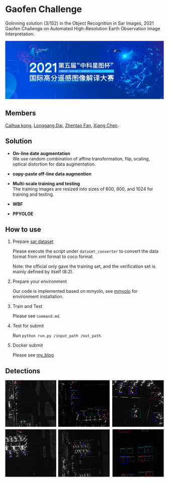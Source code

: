 # Gaofen Challenge

Golinning solution (3/152) in the Object Recognition in  Sar Images, 2021 Gaofen Challenge on Automated High-Resolution Earth Observation Image Interpretation. 

![image-20230327142923716](https://raw.githubusercontent.com/kongyan66/Img-for-md/master/img/image-20230327142923716.png#pic_center)



## Members

[Caihua kong](https://github.com/kongyan66),  [Longgang Dai](https://github.com/dailonggang), [Zhentao Fan](https://github.com/zt-fan), [Xiang Chen](https://github.com/cschenxiang).

## Solution

* **On-line date augmentation**  
  We use random combination of affine transformation, flip, scaling, optical distortion for data augmentation.
* **copy-paste off-line data augmention**
* **Multi-scale training and testing**    
  The training images are resized into sizes of 600, 800, and 1024 for training and testing.


* **WBF**
* **PPYOLOE**

## How to use

1. Prepare  [sar dataset](https://drive.google.com/drive/folders/1VI-9jHOkcnOFf_Cw5feA5GCi3ndf3Ogf?usp=sharing)

   Please execute the script under `dataset_converter` to convert the data format from xml format to coco format.

   Note: the official only gave the training set, and the verification set is mainly defined by itself (8:2).

2. Prepare your environment

   Our code is implemented based on mmyolo, see [mmyolo](https://github.com/open-mmlab/mmyolo) for environment installation.

3. Train and Test

   Please see `command.md`.

4. Test for submit

   Run `python run.py /input_path /out_path`.
   
5. Docker submit

   Please see [my_blog](https://blog.csdn.net/qq_41719643/article/details/120730411?spm=1001.2014.3001.5501)

## Detections

![image-20230327143233229](https://raw.githubusercontent.com/kongyan66/Img-for-md/master/img/image-20230327143233229.png)
